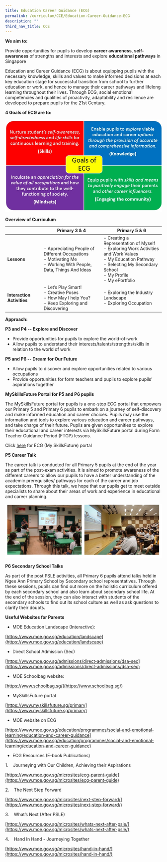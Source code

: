 ```yaml
---
title: Education Career Guidance (ECG)
permalink: /curriculum/CCE/Education-Career-Guidance-ECG
description: ""
third_nav_title: CCE
---
```

**We aim to:**

Provide opportunities for pupils to develop **career awareness**, **self-awareness** of strengths and interests and explore **educational pathways** in Singapore

  

Education and Career Guidance (ECG) is about equipping pupils with the necessary knowledge, skills and values to make informed decisions at each key education stage for successful transition from school to further education or work, and hence to manage their career pathways and lifelong learning throughout their lives. Through ECG, social emotional competencies and qualities of proactivity, adaptability and resilience are developed to prepare pupils for the 21st Century.

  

**4 Goals of ECG are to:**

![](/images/ecg1.jpeg)

**Overview of Curriculum**



| | **Primary 3 & 4** | **Primary 5 & 6** |
| -------- | -------- | -------- |
| **Lessons**     | -   Appreciating People of Different Occupations<br>-   Motivating Me<br>-   Working With People, Data, Things And Ideas     | -   Creating a Representation of Myself<br>-   Exploring Work Activities and Work Values<br>-   My Education Pathway<br>-  Selecting My Secondary School<br>-   My Profile<br>-   My ePortfolio     |
|**Interaction Activities**|-   Let’s Play Smart!<br>-   Creative Poses<br>-   How May I help You?<br>-   Keep Exploring and Discovering| -   Exploring the Industry Landscape<br>-   Exploring Occupation

**Approach:**

  

**P3 and P4 -- Explore and Discover**

  

-   Provide opportunities for pupils to explore the world-of-work
-  Allow pupils to understand their interests/talents/strengths/skills in relation to the world of work

  

**P5 and P6 -- Dream for Our Future** 

  

-   Allow pupils to discover and explore opportunities related to various occupations
-   Provide opportunities for form teachers and pupils to explore pupils’ aspirations together

  

**MySkillsFuture Portal for P5 and P6 pupils**

  

The MySkillsFuture portal for pupils is a one-stop ECG portal that empowers our Primary 5 and Primary 6 pupils to embark on a journey of self-discovery and make informed education and career choices. Pupils may use the information and tools to explore various education and career pathways, and take charge of their future. Pupils are given opportunities to explore their educational and career interests via MySkillsFuture portal during Form Teacher Guidance Period (FTGP) lessons.

  

Click [here](https://www.myskillsfuture.sg/content/student/en/primary.html) for ECG (My SkillsFuture) portal

  

  

**P5 Career Talk**

  

The career talk is conducted for all Primary 5 pupils at the end of the year as part of the post-exam activities. It is aimed to promote awareness of the different careers to allow our pupils to have a better understanding of the academic prerequisites/ pathways for each of the career and job expectations. Through this talk, we hope that our pupils get to meet outside specialists to share about their areas of work and experience in educational and career planning.

![](/images/ecg.jpeg)

**P6 Secondary School Talks**

  

As part of the post PSLE activities, all Primary 6 pupils attend talks held in Ngee Ann Primary School by Secondary school representatives. Through these sessions, pupils can find out more on the holistic curriculum offered by each secondary school and also learn about secondary school life. At the end of the session, they can also interact with students of the secondary schools to find out its school culture as well as ask questions to clarify their doubts.

  

  

**Useful Websites for Parents**

  

*   MOE Education Landscape (Interactive):

[https://www.moe.gov.sg/education/landscape](https://www.moe.gov.sg/education/landscape)

  

*   Direct School Admission (Sec)

[https://www.moe.gov.sg/admissions/direct-admissions/dsa-sec](https://www.moe.gov.sg/admissions/direct-admissions/dsa-sec)

  

*   MOE Schoolbag website:

[https://www.schoolbag.sg/](https://www.schoolbag.sg/)

  

*   MySkillsFuture portal

[https://www.myskillsfuture.sg/primary](https://www.myskillsfuture.sg/primary)

  

*   MOE website on ECG

[https://www.moe.gov.sg/education/programmes/social-and-emotional-learning/education-and-career-guidance](https://www.moe.gov.sg/education/programmes/social-and-emotional-learning/education-and-career-guidance)

  

*   ECG Resources (E-book Publications)

1.    Journeying with Our Children, Achieving their Aspirations

[https://www.moe.gov.sg/microsites/ecg-parent-guide](https://www.moe.gov.sg/microsites/ecg-parent-guide)

  

2.    The Next Step Forward

[https://www.moe.gov.sg/microsites/next-step-forward/](https://www.moe.gov.sg/microsites/next-step-forward/)

  

3.    What’s Next (After PSLE)

[https://www.moe.gov.sg/microsites/whats-next-after-psle/](https://www.moe.gov.sg/microsites/whats-next-after-psle/)

  

4.    Hand In Hand - Journeying Together

[https://www.moe.gov.sg/microsites/hand-in-hand/](https://www.moe.gov.sg/microsites/hand-in-hand/)